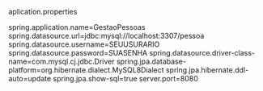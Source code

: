 aplication.properties

spring.application.name=GestaoPessoas
spring.datasource.url=jdbc:mysql://localhost:3307/pessoa
spring.datasource.username=SEUUSURARIO
spring.datasource.password=SUASENHA
spring.datasource.driver-class-name=com.mysql.cj.jdbc.Driver
spring.jpa.database-platform=org.hibernate.dialect.MySQL8Dialect
spring.jpa.hibernate.ddl-auto=update
spring.jpa.show-sql=true
server.port=8080
 
